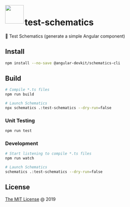 <img src="https://angular.io/assets/images/logos/angular/shield-large.svg" align="left" height="60"/>

# test-schematics

:hammer: Test Schematics (generate a simple Angular component)

## Install

```bash
npm install --no-save @angular-devkit/schematics-cli
```

## Build

```bash
# Compile *.ts files
npm run build

# Launch Schematics
npx schematics .:test-schematics --dry-run=false
```

### Unit Testing

```bash
npm run test
```

### Development

```bash
# Start listening to compile *.ts files
npm run watch

# Launch Schematics
schematics .:test-schematics --dry-run=false
```

## License

[The MIT License](https://piecioshka.mit-license.org) @ 2019
